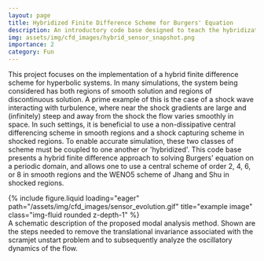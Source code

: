 ```yaml
---
layout: page
title: Hybridized Finite Difference Scheme for Burgers' Equation
description: An introductory code base designed to teach the hybridization of non-dissipative central schemes with shock capturing schemes 
img: assets/img/cfd_images/hybrid_sensor_snapshot.png
importance: 2
category: Fun
---
```


This project focuses on the implementation of a hybrid finite difference scheme for hyperbolic systems.
In many simulations, the system being considered has both regions of smooth solution and regions of discontinuous solution.
A prime example of this is the case of a shock wave interacting with turbulence, where near the shock gradients are large and (infinitely) steep and away from the shock the flow varies smoothly in space.
In such settings, it is beneficial to use a non-dissipative central differencing scheme in smooth regions and a shock capturing scheme in shocked regions.
To enable accurate simulation, these two classes of scheme must be coupled to one another or 'hybridized'.
This code base presents a hybrid finite difference approach to solving Burgers' equation on a periodic domain, and allows one to use a central scheme of order 2, 4, 6, or 8 in smooth regions and the WENO5 scheme of Jhang and Shu in shocked regions. 

<div class="row">
    <div class="col-sm mt-3 mt-md-0">
        {% include figure.liquid loading="eager" path="/assets/img/cfd_images/sensor_evolution.gif" title="example image" class="img-fluid rounded z-depth-1" %}
    </div>
</div>
<div class="caption">
    A schematic description of the proposed modal analysis method. Shown are the steps needed to remove the translational invariance associated with the scramjet unstart problem and to subsequently analyze the oscillatory dynamics of the flow.
</div>


